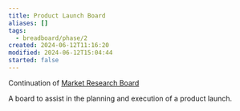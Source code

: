 ```yaml
---
title: Product Launch Board
aliases: []
tags:
  - breadboard/phase/2
created: 2024-06-12T11:16:20
modified: 2024-06-12T15:04:44
started: false
---
```


Continuation of [Market Research Board](projects/Breadboard/Phase%202/Market%20Research%20Board.md)

A board to assist in the planning and execution of a product launch.
